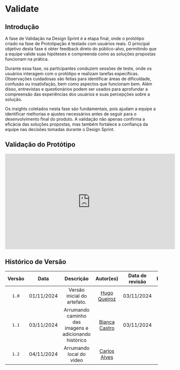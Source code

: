 # Validate

## Introdução

A fase de Validação na Design Sprint é a etapa final, onde o protótipo criado na fase de Prototipação é testado com usuários reais. O principal objetivo desta fase é obter feedback direto do público-alvo, permitindo que a equipe valide suas hipóteses e compreenda como as soluções propostas funcionam na prática.

Durante essa fase, os participantes conduzem sessões de teste, onde os usuários interagem com o protótipo e realizam tarefas específicas. Observações cuidadosas são feitas para identificar áreas de dificuldade, confusão ou insatisfação, bem como aspectos que funcionam bem. Além disso, entrevistas e questionários podem ser usados para aprofundar a compreensão das experiências dos usuários e suas percepções sobre a solução.

Os insights coletados nesta fase são fundamentais, pois ajudam a equipe a identificar melhorias e ajustes necessários antes de seguir para o desenvolvimento final do produto. A validação não apenas confirma a eficácia das soluções propostas, mas também fortalece a confiança da equipe nas decisões tomadas durante o Design Sprint.

## Validação do Protótipo

<iframe width="560" height="315" src="https://www.youtube.com/embed/cibW5u6JTcA?si=PqNWuSURMGxqRB_s" title="YouTube video player" frameborder="0" allow="accelerometer; autoplay; clipboard-write; encrypted-media; gyroscope; picture-in-picture; web-share" referrerpolicy="strict-origin-when-cross-origin" allowfullscreen></iframe>


## Histórico de Versão
| Versão | Data | Descrição | Autor(es) | Data de revisão | Revisor(es) |
| :-: | :-: | :-: | :-: | :-: | :-: |
| `1.0` | 01/11/2024  | Versão inicial do artefato. | [Hugo Queiroz](https://github.com/melohugo) |03/11/2024  | [Bianca Castro](https://github.com/BiancaPatrocinio7) |
| `1.1` | 03/11/2024  | Arrumando caminho das imagens e adicionando histórico| [Bianca Castro](https://github.com/BiancaPatrocinio7) | 03/11/2024 | [Hugo Queiroz](https://github.com/melohugo) |
| `1.2` | 04/11/2024  | Arrumando local do vídeo| [Carlos Alves](https://github.com/CADU110) |  | |
